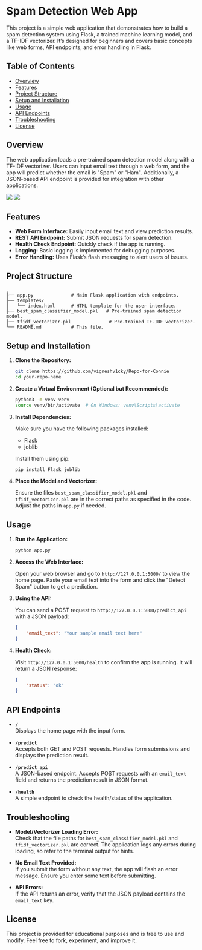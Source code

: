 # Spam Detection Web App

This project is a simple web application that demonstrates how to build a spam detection system using Flask, a trained machine learning model, and a TF-IDF vectorizer. It’s designed for beginners and covers basic concepts like web forms, API endpoints, and error handling in Flask.

## Table of Contents

- [Overview](#overview)
- [Features](#features)
- [Project Structure](#project-structure)
- [Setup and Installation](#setup-and-installation)
- [Usage](#usage)
- [API Endpoints](#api-endpoints)
- [Troubleshooting](#troubleshooting)
- [License](#license)

## Overview

The web application loads a pre-trained spam detection model along with a TF-IDF vectorizer. Users can input email text through a web form, and the app will predict whether the email is "Spam" or "Ham". Additionally, a JSON-based API endpoint is provided for integration with other applications.

<img src="Screenshot 2025-02-20 at 4.38.12 PM.png">
<img src="Screenshot 2025-02-20 at 4.38.41 PM.png">

## Features

- **Web Form Interface:** Easily input email text and view prediction results.
- **REST API Endpoint:** Submit JSON requests for spam detection.
- **Health Check Endpoint:** Quickly check if the app is running.
- **Logging:** Basic logging is implemented for debugging purposes.
- **Error Handling:** Uses Flask’s flash messaging to alert users of issues.

## Project Structure

```
.
├── app.py              # Main Flask application with endpoints.
├── templates/
│   └── index.html      # HTML template for the user interface.
├── best_spam_classifier_model.pkl   # Pre-trained spam detection model.
├── tfidf_vectorizer.pkl              # Pre-trained TF-IDF vectorizer.
└── README.md           # This file.
```

## Setup and Installation

1. **Clone the Repository:**

   ```bash
   git clone https://github.com/vigneshv1cky/Repo-for-Connie
   cd your-repo-name
   ```

2. **Create a Virtual Environment (Optional but Recommended):**

   ```bash
   python3 -m venv venv
   source venv/bin/activate  # On Windows: venv\Scripts\activate
   ```

3. **Install Dependencies:**

   Make sure you have the following packages installed:
   - Flask
   - joblib

   Install them using pip:

   ```bash
   pip install Flask joblib
   ```

4. **Place the Model and Vectorizer:**

   Ensure the files `best_spam_classifier_model.pkl` and `tfidf_vectorizer.pkl` are in the correct paths as specified in the code. Adjust the paths in `app.py` if needed.

## Usage

1. **Run the Application:**

   ```bash
   python app.py
   ```

2. **Access the Web Interface:**

   Open your web browser and go to `http://127.0.0.1:5000/` to view the home page. Paste your email text into the form and click the "Detect Spam" button to get a prediction.

3. **Using the API:**

   You can send a POST request to `http://127.0.0.1:5000/predict_api` with a JSON payload:

   ```json
   {
       "email_text": "Your sample email text here"
   }
   ```

4. **Health Check:**

   Visit `http://127.0.0.1:5000/health` to confirm the app is running. It will return a JSON response:

   ```json
   {
       "status": "ok"
   }
   ```

## API Endpoints

- **`/`**  
  Displays the home page with the input form.

- **`/predict`**  
  Accepts both GET and POST requests. Handles form submissions and displays the prediction result.

- **`/predict_api`**  
  A JSON-based endpoint. Accepts POST requests with an `email_text` field and returns the prediction result in JSON format.

- **`/health`**  
  A simple endpoint to check the health/status of the application.

## Troubleshooting

- **Model/Vectorizer Loading Error:**  
  Check that the file paths for `best_spam_classifier_model.pkl` and `tfidf_vectorizer.pkl` are correct. The application logs any errors during loading, so refer to the terminal output for hints.

- **No Email Text Provided:**  
  If you submit the form without any text, the app will flash an error message. Ensure you enter some text before submitting.

- **API Errors:**  
  If the API returns an error, verify that the JSON payload contains the `email_text` key.

## License

This project is provided for educational purposes and is free to use and modify. Feel free to fork, experiment, and improve it.

